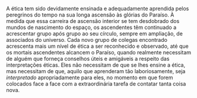 A ética tem sido devidamente ensinada e adequadamente aprendida pelos peregrinos do tempo na sua longa ascensão às glórias do Paraíso. À medida que essa carreira de ascensão interior se tem desdobrado dos mundos de nascimento do espaço, os ascendentes têm continuado a acrescentar grupo após grupo ao seu círculo, sempre em ampliação, de associados do universo. Cada novo grupo de colegas encontrado acrescenta mais um nível de ética a ser reconhecido e observado, até que os mortais ascendentes alcancem o Paraíso, quando realmente necessitam de alguém que  forneça conselhos úteis e amigáveis a respeito das interpretações éticas. Eles não necessitam de que se lhes ensine a ética, mas necessitam de que, aquilo que aprenderam tão laboriosamente, seja *interpretado* apropriadamente para eles, no momento em que forem colocados face a face com a extraordinária tarefa de contatar tanta coisa nova.